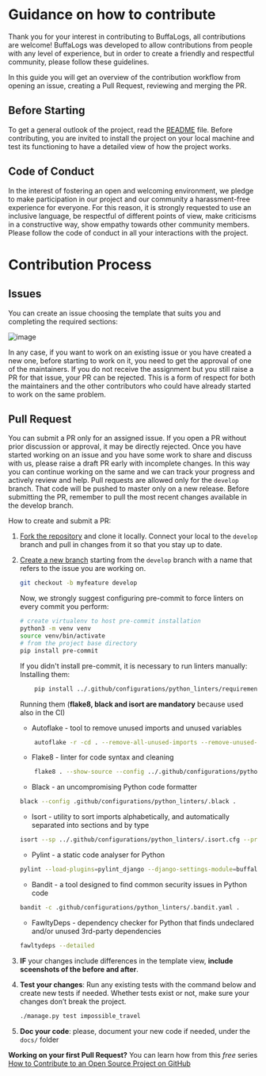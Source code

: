 #   Guidance on how to contribute
Thank you for your interest in contributing to BuffaLogs, all contributions are welcome! 
BuffaLogs was developed to allow contributions from people with any level of experience, but in order to create a friendly and respectful community, please follow these guidelines.

In this guide you will get an overview of the contribution workflow from opening an issue, creating a Pull Request, reviewing and merging the PR. 

##  Before Starting

To get a general outlook  of the project, read the [README](README.md) file.
Before contributing, you are invited to install the project on your local machine and test its functioning to have a detailed view of how the project works. 

##  Code of Conduct
In the interest of fostering an open and welcoming environment, we pledge to make participation in our project and our community a harassment-free experience for everyone. For this reason, it is strongly requested to use an inclusive language, be respectful of different points of view, make criticisms in a constructive way, show empathy towards other community members.
Please follow the code of conduct in all your interactions with the project.

#  Contribution Process
## Issues
You can create an issue choosing the template that suits you and completing the required sections:

![image](https://github.com/user-attachments/assets/82ed3a87-545a-47aa-8bbe-e2196cda739c)

In any case, if you want to work on an existing issue or you have created a new one, before starting to work on it, you need to get the approval of one of the maintainers. 
If you do not receive the assignment but you still raise a PR for that issue, your PR can be rejected. This is a form of respect for both the maintainers and the other contributors who could have already started to work on the same problem.

## Pull Request
You can submit a PR only for an assigned issue. If you open a PR without prior discussion or approval, it may be directly rejected.
Once you have started working on an issue and you have some work to share and discuss with us, please raise a draft PR early with incomplete changes. In this way you can continue working on the same and we can track your progress and actively review and help.
Pull requests are allowed only for the `develop` branch. That code will be pushed to master only on a new release. Before submitting the PR, remember to pull the most recent changes available in the develop branch.

How to create and submit a PR:
1.  [Fork the repository](https://docs.github.com/en/get-started/quickstart/contributing-to-projects) and clone it locally. Connect your local to the `develop` branch and pull in changes from it so that you stay up to date. 
2.  [Create a new branch](https://docs.github.com/en/get-started/quickstart/github-flow) starting from the `develop` branch with a name that refers to the issue you are working on.
    ```bash
    git checkout -b myfeature develop
    ```
    Now, we strongly suggest configuring pre-commit to force linters on every commit you perform:
    ```bash
    # create virtualenv to host pre-commit installation
    python3 -m venv venv
    source venv/bin/activate
    # from the project base directory
    pip install pre-commit
    ```
    If you didn't install pre-commit, it is necessary to run linters manually:
    Installing them:
    ```bash
        pip install ../.github/configurations/python_linters/requirements-linters.txt
    ```
    Running them (**flake8, black and isort are mandatory** because used also in the CI)
    *   Autoflake - tool to remove unused imports and unused variables
    ```bash
        autoflake -r -cd . --remove-all-unused-imports --remove-unused-variables --ignore-init-module-imports --ignore-pass-statements
    ```
    *   Flake8 - linter for code syntax and cleaning
    ```bash
        flake8 . --show-source --config ../.github/configurations/python_linters/.flake8
    ```
    *   Black - an uncompromising Python code formatter
    ```bash
    black --config .github/configurations/python_linters/.black .
    ```
    *   Isort - utility to sort imports alphabetically, and automatically separated into sections and by type
    ```bash
    isort --sp ../.github/configurations/python_linters/.isort.cfg --profile black .
    ```
    *   Pylint - a static code analyser for Python
    ```bash
    pylint --load-plugins=pylint_django --django-settings-module=buffalogs.settings --recursive=y --rcfile=.github/configurations/python_linters/.pylintrc .
    ```
    *   Bandit - a tool designed to find common security issues in Python code
    ```bash
    bandit -c .github/configurations/python_linters/.bandit.yaml .
    ```
    *   FawltyDeps - dependency checker for Python that finds undeclared and/or unused 3rd-party dependencies
    ```bash
    fawltydeps --detailed
    ```

3.  **IF** your changes include differences in the template view, **include sceenshots of the before and after**.
4.  **Test your changes**: Run any existing tests with the command below and create new tests if needed. Whether tests exist or not, make sure your changes don’t break the project.
    ```bash
    ./manage.py test impossible_travel
    ```
5.  **Doc your code**: please, document your new code if needed, under the `docs/` folder

**Working on your first Pull Request?** You can learn how from this *free* series [How to Contribute to an Open Source Project on GitHub](https://kcd.im/pull-request)
